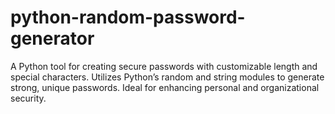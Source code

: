 # python-random-password-generator
A Python tool for creating secure passwords with customizable length and special characters. Utilizes Python’s random and string modules to generate strong, unique passwords. Ideal for enhancing personal and organizational security.
